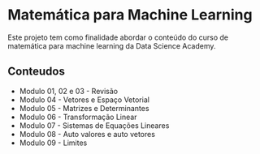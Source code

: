 # Matemática para Machine Learning

Este projeto tem como finalidade abordar o conteúdo do curso de matemática para machine learning da Data Science Academy.

## Conteudos
* Modulo 01, 02 e 03 - Revisão
* Modulo 04 - Vetores e Espaço Vetorial
* Modulo 05 - Matrizes e Determinantes
* Modulo 06 - Transformação Linear
* Modulo 07 - Sistemas de Equações Lineares
* Modulo 08 - Auto valores e auto vetores
* Modulo 09 - Limites